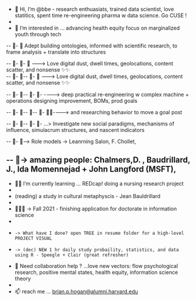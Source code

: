 - 👋 Hi, I’m @bbe  - research enthuasiats, trained data scientist, love statitics, spent time re-engineering pharma w data science. Go CUSE !
-   
- 👀 I’m interested in ... advancing health equity focus on marginalized youth through tech  

-- 👀- 👀  Adept building ontologies, informed with scientific research, to frame analysis + translate into structures  

-- 👀- 👀-  👀 ---> Love digital dust, dwell times, geolocations, content scatter, and nonsense  ✨✨  
-- 👀- 👀-- 👀- 👀 ---> Love digital dust, dwell times, geolocations, content scatter, and nonsense  ✨✨  

-- 👀- 👀-- 👀- 👀- ----> deep practical re-engineering w complex machine + operations designing improvement, BOMs, prod goals 

-- 👀- 👀-- 👀-- 👀- 👀✨----> and researching behavior to move a goal post  

-- 👀- 👀-- 👀- 👀- ...> Investigate new social paradigms, mechanisms of influence, simulacrum structures, and nascent indicators  

-- 👀- 👀--> Role models -> Leanrning Salon, F. Chollet, 

-- 👀-> amazing people: Chalmers,D. , Baudrillard, J., Ida Momennejad + John Langford (MSFT), 
-   
- 🌱✨ I’m currently learning ... REDcap! doing a nursing research project
- 
-  (reading) a study in cultural metaphyscis - Jean Bauldrillard
-  
- 🌱✨✨ -> Fall 2021 - finishing application for doctorate in information science  
- 
-     -> What have I done? open TREE in resume folder for a high-level PROJECT VISUAL
-     -> (dec) NEW 1 hr daily study probaility, statistics, and data using R - Speegle + Clair (great refresher)  
- 💞️ Need collaboration help ? ...love new vectors: flow psychological research, positive mental states, health equity, information science theory  
- 
- 📫 reach me ... brian.p.hogan@alumni.harvard.edu  

<!---
bbe2/bbe2 is a ✨ special ✨ repository because its `README.md` (this file) appears on your GitHub profile.
You can click the Preview link to take a look at your changes.
--->
